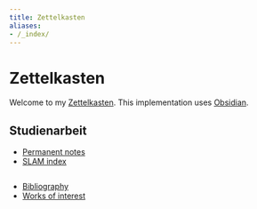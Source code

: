 ```yaml
---
title: Zettelkasten
aliases:
- /_index/
---
```


# Zettelkasten
Welcome to my [Zettelkasten](https://en.wikipedia.org/wiki/Zettelkasten).
This implementation uses [Obsidian](https://www.obsidian.md/).

## Studienarbeit
* [Permanent notes](/permanent/_index.md)
* [SLAM index](SLAM/slam_index.md)

<pre></pre>

* [Bibliography](bibliography/_index.md)
* [Works of interest](bibliography/works-of-interest.md)